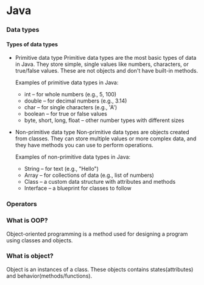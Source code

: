 # Java
### Data types
#### Types of data types
- Primitive data type
  Primitive data types are the most basic types of data in Java. They store simple, single values like numbers, characters, or true/false      values. These are not objects and don't have built-in methods.
  
  Examples of primitive data types in Java:
  * int – for whole numbers (e.g., 5, 100)
  * double – for decimal numbers (e.g., 3.14)
  * char – for single characters (e.g., 'A')
  * boolean – for true or false values
  * byte, short, long, float – other number types with different sizes
 
- Non-primitive data type
  Non-primitive data types are objects created from classes. They can store multiple values or more complex data, and they have methods      you can use to perform operations.
  
  Examples of non-primitive data types in Java:
  * String – for text (e.g., "Hello")
  * Array – for collections of data (e.g., list of numbers)
  * Class – a custom data structure with attributes and methods
  * Interface – a blueprint for classes to follow

### Operators
### What is OOP?
Object-oriented programming is a method used for designing a program using classes and objects.

### What is object?
Object is an instances of a class. These objects contains states(attributes) and behavior(methods/functions).
